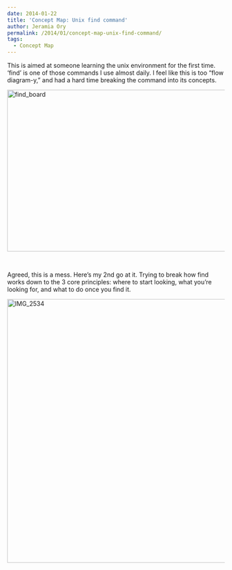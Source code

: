 ```yaml
---
date: 2014-01-22
title: 'Concept Map: Unix find command'
author: Jeramia Ory
permalink: /2014/01/concept-map-unix-find-command/
tags:
  - Concept Map
---
```

This is aimed at someone learning the unix environment for the first time. &#8216;find&#8217; is one of those commands I use almost daily. I feel like this is too &#8220;flow diagram-y,&#8221; and had a hard time breaking the command into its concepts.

[<img class="aligncenter size-large wp-image-5638" alt="find_board" src="http://teaching.software-carpentry.org/wp-content/uploads/2014/01/find_board-1024x543.jpg" width="707" height="374" />][1]

&nbsp;

Agreed, this is a mess. Here&#8217;s my 2nd go at it. Trying to break how find works down to the 3 core principles: where to start looking, what you&#8217;re looking for, and what to do once you find it.

[<img class="aligncenter size-large wp-image-5657" alt="IMG_2534" src="http://teaching.software-carpentry.org/wp-content/uploads/2014/01/IMG_2534-1024x884.jpg" width="707" height="610" />][2]

 [1]: http://teaching.software-carpentry.org/wp-content/uploads/2014/01/find_board.jpg
 [2]: http://teaching.software-carpentry.org/wp-content/uploads/2014/01/IMG_2534.jpg
